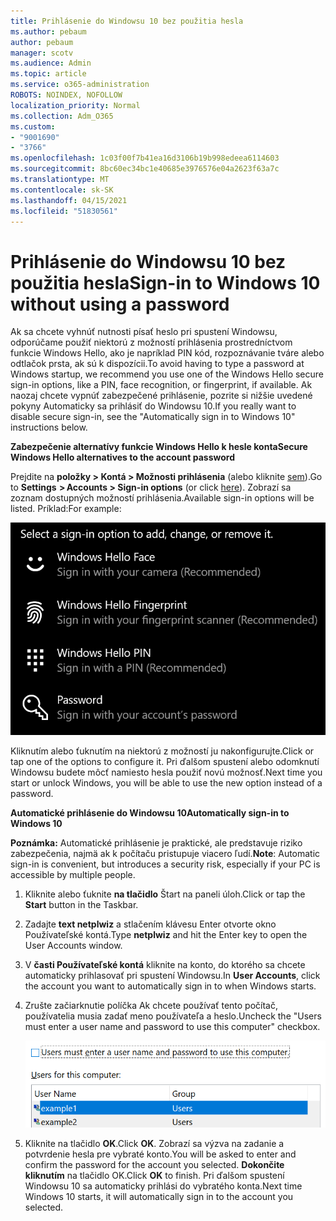 ```yaml
---
title: Prihlásenie do Windowsu 10 bez použitia hesla
ms.author: pebaum
author: pebaum
manager: scotv
ms.audience: Admin
ms.topic: article
ms.service: o365-administration
ROBOTS: NOINDEX, NOFOLLOW
localization_priority: Normal
ms.collection: Adm_O365
ms.custom:
- "9001690"
- "3766"
ms.openlocfilehash: 1c03f00f7b41ea16d3106b19b998edeea6114603
ms.sourcegitcommit: 8bc60ec34bc1e40685e3976576e04a2623f63a7c
ms.translationtype: MT
ms.contentlocale: sk-SK
ms.lasthandoff: 04/15/2021
ms.locfileid: "51830561"
---
```

# <a name="sign-in-to-windows-10-without-using-a-password"></a><span data-ttu-id="f1edf-102">Prihlásenie do Windowsu 10 bez použitia hesla</span><span class="sxs-lookup"><span data-stu-id="f1edf-102">Sign-in to Windows 10 without using a password</span></span>

<span data-ttu-id="f1edf-103">Ak sa chcete vyhnúť nutnosti písať heslo pri spustení Windowsu, odporúčame použiť niektorú z možností prihlásenia prostredníctvom funkcie Windows Hello, ako je napríklad PIN kód, rozpoznávanie tváre alebo odtlačok prsta, ak sú k dispozícii.</span><span class="sxs-lookup"><span data-stu-id="f1edf-103">To avoid having to type a password at Windows startup, we recommend you use one of the Windows Hello secure sign-in options, like a PIN, face recognition, or fingerprint, if available.</span></span> <span data-ttu-id="f1edf-104">Ak naozaj chcete vypnúť zabezpečené prihlásenie, pozrite si nižšie uvedené pokyny Automaticky sa prihlásiť do Windowsu 10.</span><span class="sxs-lookup"><span data-stu-id="f1edf-104">If you really want to disable secure sign-in, see the "Automatically sign in to Windows 10" instructions below.</span></span>

<span data-ttu-id="f1edf-105">**Zabezpečenie alternatívy funkcie Windows Hello k hesle konta**</span><span class="sxs-lookup"><span data-stu-id="f1edf-105">**Secure Windows Hello alternatives to the account password**</span></span>

<span data-ttu-id="f1edf-106">Prejdite na **položky > Kontá > Možnosti prihlásenia** (alebo kliknite [sem](ms-settings:signinoptions?activationSource=GetHelp)).</span><span class="sxs-lookup"><span data-stu-id="f1edf-106">Go to **Settings  > Accounts > Sign-in options** (or click [here](ms-settings:signinoptions?activationSource=GetHelp)).</span></span> <span data-ttu-id="f1edf-107">Zobrazí sa zoznam dostupných možností prihlásenia.</span><span class="sxs-lookup"><span data-stu-id="f1edf-107">Available sign-in options will be listed.</span></span> <span data-ttu-id="f1edf-108">Príklad:</span><span class="sxs-lookup"><span data-stu-id="f1edf-108">For example:</span></span>

![Možnosti prihlásenia.](media/sign-in-options.png)

<span data-ttu-id="f1edf-110">Kliknutím alebo ťuknutím na niektorú z možností ju nakonfigurujte.</span><span class="sxs-lookup"><span data-stu-id="f1edf-110">Click or tap one of the options to configure it.</span></span> <span data-ttu-id="f1edf-111">Pri ďalšom spustení alebo odomknutí Windowsu budete môcť namiesto hesla použiť novú možnosť.</span><span class="sxs-lookup"><span data-stu-id="f1edf-111">Next time you start or unlock Windows, you will be able to use the new option instead of a password.</span></span> 

<span data-ttu-id="f1edf-112">**Automatické prihlásenie do Windowsu 10**</span><span class="sxs-lookup"><span data-stu-id="f1edf-112">**Automatically sign-in to Windows 10**</span></span>

<span data-ttu-id="f1edf-113">**Poznámka:** Automatické prihlásenie je praktické, ale predstavuje riziko zabezpečenia, najmä ak k počítaču pristupuje viacero ľudí.</span><span class="sxs-lookup"><span data-stu-id="f1edf-113">**Note**: Automatic sign-in is convenient, but introduces a security risk, especially if your PC is accessible by multiple people.</span></span> 

1. <span data-ttu-id="f1edf-114">Kliknite alebo ťuknite **na tlačidlo** Štart na paneli úloh.</span><span class="sxs-lookup"><span data-stu-id="f1edf-114">Click or tap the **Start** button in the Taskbar.</span></span>

2. <span data-ttu-id="f1edf-115">Zadajte **text netplwiz** a stlačením klávesu Enter otvorte okno Používateľské kontá.</span><span class="sxs-lookup"><span data-stu-id="f1edf-115">Type **netplwiz** and hit the Enter key to open the User Accounts window.</span></span>

3. <span data-ttu-id="f1edf-116">V **časti Používateľské kontá** kliknite na konto, do ktorého sa chcete automaticky prihlasovať pri spustení Windowsu.</span><span class="sxs-lookup"><span data-stu-id="f1edf-116">In **User Accounts**, click the account you want to automatically sign in to when Windows starts.</span></span>

4. <span data-ttu-id="f1edf-117">Zrušte začiarknutie políčka Ak chcete používať tento počítač, používatelia musia zadať meno používateľa a heslo.</span><span class="sxs-lookup"><span data-stu-id="f1edf-117">Uncheck the "Users must enter a user name and password to use this computer" checkbox.</span></span>

    ![Používatelia musia zadať možnosť používateľského mena a hesla.](media/users-must-enter-username.png)

5. <span data-ttu-id="f1edf-119">Kliknite na tlačidlo **OK**.</span><span class="sxs-lookup"><span data-stu-id="f1edf-119">Click **OK**.</span></span> <span data-ttu-id="f1edf-120">Zobrazí sa výzva na zadanie a potvrdenie hesla pre vybraté konto.</span><span class="sxs-lookup"><span data-stu-id="f1edf-120">You will be asked to enter and confirm the password for the account you selected.</span></span> <span data-ttu-id="f1edf-121">**Dokončite kliknutím** na tlačidlo OK.</span><span class="sxs-lookup"><span data-stu-id="f1edf-121">Click **OK** to finish.</span></span> <span data-ttu-id="f1edf-122">Pri ďalšom spustení Windowsu 10 sa automaticky prihlási do vybratého konta.</span><span class="sxs-lookup"><span data-stu-id="f1edf-122">Next time Windows 10 starts, it will automatically sign in to the account you selected.</span></span>

